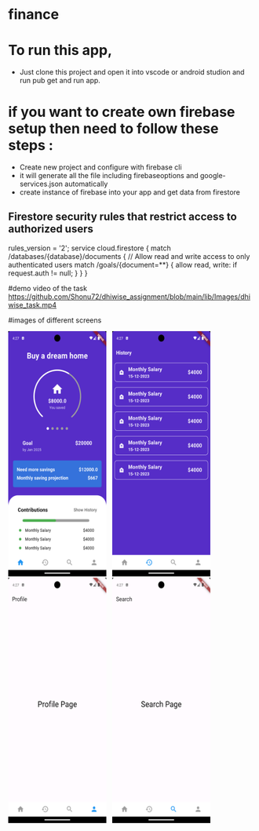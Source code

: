 # finance
# To run this app, 
- Just clone this project and open it into vscode or android studion and run pub get and run app.

# if you want to create own firebase setup then need to follow these steps : 
- Create new project and configure with firebase cli
- it will generate all the file including firebaseoptions and google-services.json automatically
 - create instance of firebase into your app and get data from firestore 

## Firestore security rules that restrict access to authorized users
rules_version = '2';
service cloud.firestore {
  match /databases/{database}/documents {
    // Allow read and write access to only authenticated users
    match /goals/{document=**} {
      allow read, write: if request.auth != null;
    }
  }
}


#demo video of the task
https://github.com/Shonu72/dhiwise_assignment/blob/main/lib/Images/dhiwise_task.mp4

#images of different screens

<p align="left">
  <img src="https://github.com/Shonu72/dhiwise_assignment/blob/main/lib/Images/homepage.png"  width="200" height="500" />
  &nbsp 
  <img src="https://github.com/Shonu72/dhiwise_assignment/blob/main/lib/Images/history.png"   width="200" height="500" />
    &nbsp 
  <img src="https://github.com/Shonu72/dhiwise_assignment/blob/main/lib/Images/profile.png"   width="200" height="500" />
    &nbsp 
  <img src="https://github.com/Shonu72/dhiwise_assignment/blob/main/lib/Images/search.png"   width="200" height="500" />




